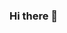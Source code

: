 ### Hi there 👋

<!--
**OusamSS/OusamSS** is a ✨ _special_ ✨ repository because its `README.md` (this file) appears on your GitHub profile.

Here are some ideas to get you started:

- 🔭 I’m currently working on Data Analytics projects
- 🌱 I’m currently learning Python and R
- 📫 How to reach me: ousam_salah@outlook.fr
- ⚡ Fun fact: I am a fan of Bob's Burger
-->
